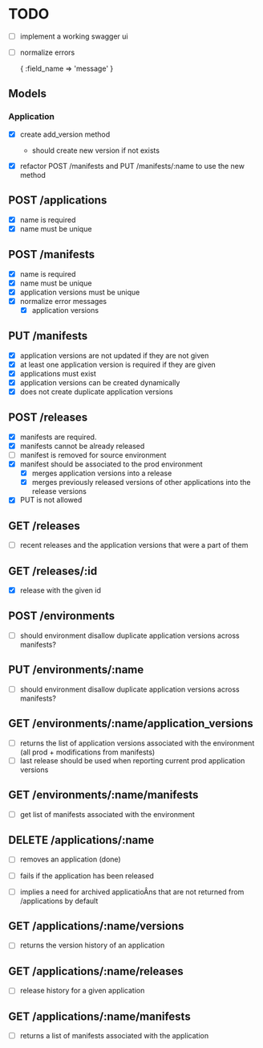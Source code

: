 # TODO

- [ ] implement a working swagger ui
- [ ] normalize errors

    {
      :field_name => 'message'
    }

## Models

### Application

- [x] create add_version method
    - should create new version if not exists
- [x] refactor POST /manifests and PUT /manifests/:name to use the new method


## POST /applications

- [x] name is required
- [x] name must be unique

## POST /manifests

- [x] name is required
- [x] name must be unique
- [x] application versions must be unique
- [x] normalize error messages
  - [x] application versions

## PUT /manifests

- [x] application versions are not updated if they are not given
- [x] at least one application version is required if they are given
- [x] applications must exist
- [x] application versions can be created dynamically
- [x] does not create duplicate application versions

## POST /releases

- [x] manifests are required.
- [x] manifests cannot be already released
- [ ] manifest is removed for source environment
- [x] manifest should be associated to the prod environment
  - [x] merges application versions into a release
  - [x] merges previously released versions of other applications into the release
versions
- [x] PUT is not allowed

## GET /releases

- [ ] recent releases and the application versions that were a part of them

## GET /releases/:id

- [x] release with the given id

## POST /environments

- [ ] should environment disallow duplicate application versions across manifests?

## PUT /environments/:name

- [ ] should environment disallow duplicate application versions across manifests?

## GET /environments/:name/application_versions

- [ ] returns the list of application versions associated with the environment (all prod + modifications from manifests)
- [ ] last release should be used when reporting current prod application versions

## GET /environments/:name/manifests

- [ ] get list of manifests associated with the environment

## DELETE /applications/:name

- [ ] removes an application (done)
- [ ] fails if the application has been released
- [ ] implies a need for archived applicatioÂns that are not returned from /applications by default


## GET /applications/:name/versions

- [ ] returns the version history of an application

## GET /applications/:name/releases

- [ ] release history for a given application

## GET /applications/:name/manifests

- [ ] returns a list of manifests associated with the application
